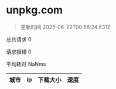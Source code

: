 
  # unpkg.com

  > 更新时间 2025-06-22T00:56:24.631Z
  
  总共请求 0

  请求报错 0

  平均耗时 NaNms

|城市|ip|下载大小|速度|
|-----|----------|---|---|

  